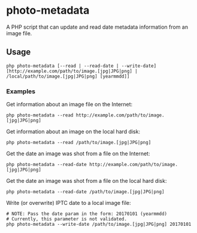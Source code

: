 # photo-metadata

A PHP script that can update and read date metadata information from an image file.

## Usage

```
php photo-metadata [--read | --read-date | --write-date] [http://example.com/path/to/image.[jpg|JPG|png] | /local/path/to/image.[jpg|JPG|png] [yearmmdd]]
```

### Examples

Get information about an image file on the Internet:

```
php photo-metadata --read http://example.com/path/to/image.[jpg|JPG|png]
```

Get information about an image on the local hard disk:

```
php photo-metadata --read /path/to/image.[jpg|JPG|png]
```

Get the date an image was shot from a file on the Internet:

```
php photo-metadata --read-date http://example.com/path/to/image.[jpg|JPG|png]
```

Get the date an image was shot from a file on the local hard disk:

```
php photo-metadata --read-date /path/to/image.[jpg|JPG|png]
```

Write (or overwrite) IPTC date to a local image file:

```
# NOTE: Pass the date param in the form: 20170101 (yearmmdd)
# Currently, this parameter is not validated.
php photo-metadata --write-date /path/to/image.[jpg|JPG|png] 20170101
```
